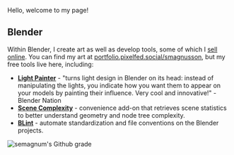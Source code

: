Hello, welcome to my page!

## Blender

Within Blender, I create art as well as develop tools, some of which I [sell online](https://blendermarket.com/products/nview-v3?ref=2870). You can find my art at [portfolio.pixelfed.social/smagnusson](https://portfolio.pixelfed.social/smagnusson), but my free tools live here, including:

- **[Light Painter](/light-painter/)** - "turns light design in Blender on its head: instead of manipulating the lights, you indicate how you want them to appear on your models by painting their influence. Very cool and innovative!" - Blender Nation
- **[Scene Complexity](https://github.com/semagnum/blender-scene-complexity)** - convenience add-on that retrieves scene statistics to better understand geometry and node tree complexity.
- **[BLint](/blint/)** - automate standardization and file conventions on the Blender projects.

![semagnum's Github grade](https://github-readme-stats.zohan.tech/api?username=semagnum&show_icons=true&count_private=true)